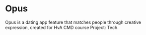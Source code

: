 # Opus
Opus is a dating app feature that matches people through creative expression, created for HvA CMD course Project: Tech.
